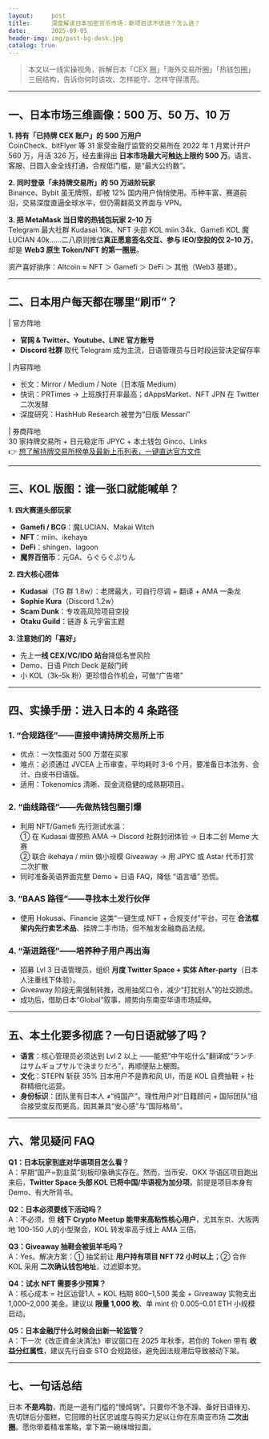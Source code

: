 ```yaml
---
layout:     post
title:      深度解读日本加密货币市场：新项目该不该进？怎么进？
date:       2025-09-05
header-img: img/post-bg-desk.jpg
catalog: true
---
```


> 本文以一线实操视角，拆解日本「CEX 圈」「海外交易所圈」「热钱包圈」三层结构，告诉你何时该攻、怎样能守、怎样守得漂亮。

---

## 一、日本市场三维画像：500 万、50 万、10 万

**1. 持有「已持牌 CEX 账户」的 500 万用户**  
CoinCheck、bitFlyer 等 31 家受金融厅监管的交易所在 2022 年 1 月累计开户 560 万，月活 326 万，经去重得出 **日本市场最大可触达上限约 500 万**。语言、客服、日圆入金全线打通，合规低门槛，是“最大公约数”。

**2. 同时登录「未持牌交易所」的 50 万进阶玩家**  
Binance、Bybit 虽无牌照，却被 12% 国内用户悄悄使用。币种丰富、赛道前沿，交易深度直逼全球水平，但仍需翻英文界面与 VPN。

**3. 把 MetaMask 当日常的热钱包玩家 2–10 万**  
Telegram 最大社群 Kudasai 16k、NFT 头部 KOL miin 34k、Gamefi KOL 魔LUCIAN 40k……二八原则推估**真正愿意签名交互、参与 IEO/空投的仅 2–10 万**，却是 **Web3 原生 Token/NFT 的第一圈层**。

资产喜好排序：Altcoin ≈ NFT ＞ Gamefi ＞ DeFi ＞ 其他（Web3 基建）。

---

## 二、日本用户每天都在哪里“刷币”？

| 官方阵地  
- **官网 & Twitter、Youtube、LINE 官方账号**  
- **Discord 社群** 取代 Telegram 成为主流，日语管理员与日时段运营决定留存率  

| 内容阵地  
- 长文：Mirror / Medium / Note（日本版 Medium）  
- 快讯：PRTimes → 上班族打开率最高；dAppsMarket、NFT JPN 在 Twitter 二次发酵  
- 深度研究：HashHub Research 被誉为“日版 Messari”

| 券商阵地  
30 家持牌交易所 + 日元稳定币 JPYC + 本土钱包 Ginco、Links  
👉 [想了解持牌交易所榜单及最新上币列表，一键直达官方文件](https://okxdog.com/)

---

## 三、KOL 版图：谁一张口就能喊单？

**1. 四大赛道头部玩家**  
- **Gamefi / BCG**：魔LUCIAN、Makai Witch  
- **NFT**：miin、ikehaya  
- **DeFi**：shingen、lagoon  
- **魔界百倍币**：元GA、らぐらぐぷりん

**2. 四大核心团体**  
- **Kudasai**（TG 群 1.8w）：老牌最大，可自行尽调 + 翻译 + AMA 一条龙  
- **Sophie Kura**（Discord 1.2w）  
- **Scam Dunk**：专攻高风险项目空投  
- **Otaku Guild**：链游 & 元宇宙主题

**3. 注意她们的「喜好」**  
- 先上**一线 CEX/VC/IDO 站台**降低名誉风险  
- Demo、日语 Pitch Deck 是敲门砖  
- 小 KOL（3k–5k 粉）更珍惜合作机会，可做“广告塔”  

---

## 四、实操手册：进入日本的 4 条路径

### 1. “合规路径”——直接申请持牌交易所上币  
- 优点：一次性面对 500 万潜在买家  
- 难点：必须通过 JVCEA 上币审查，平均耗时 3–6 个月，要准备日本法务、会计、白皮书日语版。  
- 适用：Tokenomics 清晰、现金流稳健的成熟期项目。

### 2. “曲线路径”——先做热钱包圈引爆  
- 利用 NFT/Gamefi 先行测试水温：  
  ① 在 Kudasai 做预热 AMA → Discord 社群封闭体验 → 日本二创 Meme 大赛  
  ② 联合 ikehaya / miin 做小规模 Giveaway → 用 JPYC 或 Astar 代币打赏二次扩散  
- 同时准备英语界面完整 Demo + 日语 FAQ，降低 “语言墙” 恐慌。

### 3. “BAAS 路径”——寻找本土发行伙伴  
- 使用 Hokusai、Financie 这类“一键生成 NFT + 合规支付”平台，可在 **合法框架内先行卖艺术品**、挂牌二手市场，但不触发金融商品法规。

### 4. “渐进路径”——培养种子用户再出海  
- 招募 Lvl 3 日语管理员，组织 **月度 Twitter Space + 实体 After-party**（日本人注重线下体验）。  
- Giveaway 阶段无需强制转推，改用抽奖口令，减少“打扰别人”的社交顾虑。  
- 成功后，借助日本“Global”叙事，顺势向东南亚华语市场延伸。

---

## 五、本土化要多彻底？一句日语就够了吗？

- **语言**：核心管理员必须达到 Lvl 2 以上 ——能把“中午吃什么”翻译成“ランチはサムギョプサルで決まりだろ”，再顺便贴上梗图。  
- **文化**：STEPN 斩获 35% 日本用户不是靠和风 UI，而是 KOL 自费抽鞋 + 社群精细化运营。  
- **身份标识**：团队里有日本人 ≠“纯国产”。理性用户对“日籍顾问 + 国际团队”组合接受度反而更高，因其兼具“安心感”与“国际格局”。

---

## 六、常见疑问 FAQ

**Q1：日本玩家到底对华语项目怎么看？**  
A：早期“国产=割韭菜”刻板印象确实存在。然而，当币安、OKX 华语区项目跑出来后，**Twitter Space 头部 KOL 已将中国/华语视为加分项**，前提是项目本身有 Demo、有大所背书。

**Q2：日本必须要线下活动吗？**  
A：不必须，但 **线下 Crypto Meetup 能带来高粘性核心用户**，尤其东京、大阪两地 100-150 人的小型聚会，KOL 转发率高于线上 AMA 三倍。

**Q3：Giveaway 抽鞋会被狙羊毛吗？**  
A：Yes。解决方案：① 抽奖前让 **用户持有项目 NFT 72 小时以上**；② 合作 KOL 采用 **二次确认钱包地址**，过滤脚本党。

**Q4：试水 NFT 需要多少预算？**  
A：核心成本 = 社区运营1人 + KOL 档期 800–1,500 美金 + Giveaway 实物支出 1,000–2,000 美金。建议以 **限量 1,000 枚**、单 mint 价 0.005–0.01 ETH 小规模启动。

**Q5：日本金融厅什么时候会出新一轮监管？**  
A：下一次《改正資金決済法》审议窗口在 2025 年秋季，若你的 Token 带有 **收益分红属性**，建议先行自查 STO 合规路径，避免因法规滞后导致被动下架。

---

## 七、一句话总结

日本 **不是鸡肋**，而是一道有门槛的“慢炖锅”。只要你不急不躁、备好日语锋刃、先切饼后分蛋糕，它回赠的社区忠诚度与购买力足以让你在东南亚市场 **二次出圈**。愿你带着精准策略，拿下第一碗味增拉面。
